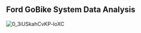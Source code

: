 ## Ford GoBike System Data Analysis
![0_3iUSkahCvKP-loXC](https://user-images.githubusercontent.com/98137996/191383029-256b1ac4-6d90-4916-8604-d2dc5961e141.jpg)

